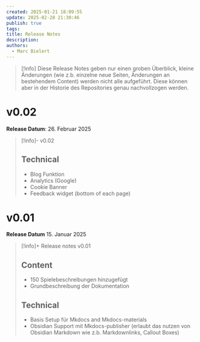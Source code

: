```yaml
---
created: 2025-01-21 18:09:55
update: 2025-02-28 21:30:46
publish: true
tags: 
title: Release Notes
description: 
authors:
  - Marc Bielert
---
```


>[!info]
>Diese Release Notes geben nur einen groben Überblick, kleine Änderungen (wie z.b. einzelne neue Seiten, Änderungen an bestehendem Content) werden nicht alle aufgeführt. Diese können aber in der Historie des Repositories genau nachvollzogen werden.

# v0.02
**Release Datum**: 26. Februar 2025
>[!info]- v0.02
>## Technical
>- Blog Funktion
>- Analytics (Google)
>- Cookie Banner
>- Feedback widget (bottom of each page)

# v0.01
**Release Datum** 15. Januar 2025
>[!info]+ Release notes v0.01
>## Content
>- 150 Spielebeschreibungen hinzugefügt
>- Grundbeschreibung der Dokumentation
>## Technical
>- Basis Setup für Mkdocs and Mkdocs-materials
>- Obsidian Support mit Mkdocs-publisher (erlaubt das nutzen von Obsidian Markdown wie z.b. Markdownlinks, Callout Boxes)

